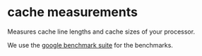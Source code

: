 cache measurements
==================

Measures cache line lengths and cache sizes of your processor.

We use the [google benchmark suite](https://github.com/google/benchmark) for the benchmarks.
